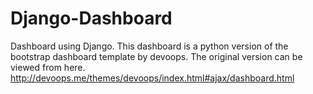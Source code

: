 Django-Dashboard
================

Dashboard using Django. This dashboard is a python version of  the bootstrap dashboard template by devoops. The original version can be viewed from here. http://devoops.me/themes/devoops/index.html#ajax/dashboard.html
